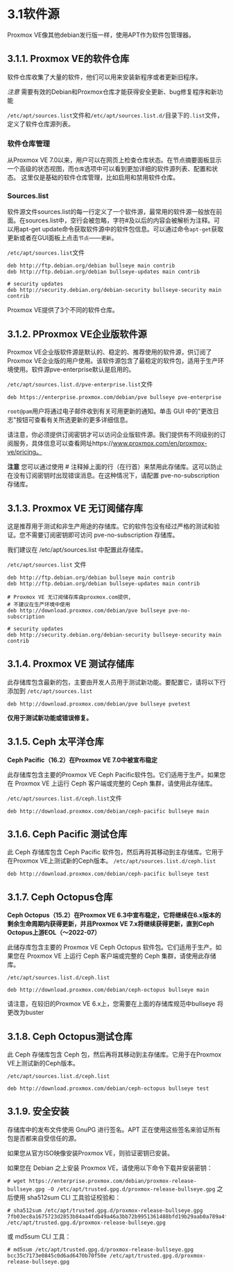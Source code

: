 # 3.1软件源
Proxmox VE像其他debian发行版一样，使用APT作为软件包管理器。

## 3.1.1. Proxmox VE的软件仓库
软件仓库收集了大量的软件，他们可以用来安装新程序或者更新旧程序。

*注意*  需要有效的Debian和Proxmox仓库才能获得安全更新、bug修复程序和新功能

`/etc/apt/sources.list`文件和`/etc/apt/sources.list.d/`目录下的`.list`文件，定义了软件仓库源列表。

### 软件仓库管理
从Proxmox VE 7.0以来，用户可以在网页上检查仓库状态。在节点摘要面板显示一个高级的状态视图，而`仓库`选项中可以看到更加详细的软件源列表、配置和状态。
这里仅是基础的软件仓库管理，比如启用和禁用软件仓库。

### Sources.list
软件源文件sources.list的每一行定义了一个软件源，最常用的软件源一般放在前面。在sources.list中，空行会被忽略，字符#及以后的内容会被解析为注释。可以用apt-get update命令获取软件源中的软件包信息。可以通过命令`apt-get`获取更新或者在GUI面板上点击`节点`——`更新`。

`/etc/apt/sources.list`文件
```
deb http://ftp.debian.org/debian bullseye main contrib
deb http://ftp.debian.org/debian bullseye-updates main contrib

# security updates
deb http://security.debian.org/debian-security bullseye-security main contrib
```
Proxmox VE提供了3个不同的软件仓库。

## 3.1.2. PProxmox VE企业版软件源
Proxmox VE企业版软件源是默认的、稳定的、推荐使用的软件源，供订阅了Proxmox VE企业版的用户使用。该软件源包含了最稳定的软件包，适用于生产环境使用。软件源pve-enterprise默认是启用的。

`/etc/apt/sources.list.d/pve-enterprise.list`文件
```
deb https://enterprise.proxmox.com/debian/pve bullseye pve-enterprise
```
`root@pam`用户将通过电子邮件收到有关可用更新的通知。单击 GUI 中的"更改日志"按钮可查看有关所选更新的更多详细信息。

请注意，你必须提供订阅密钥才可以访问企业版软件源。我们提供有不同级别的订阅服务，具体信息可以查看网址https://www.proxmox.com/en/proxmox-ve/pricing。

  **注意** 您可以通过使用 # 注释掉上面的行（在行首）来禁用此存储库。这可以防止在没有订阅密钥时出现错误消息。在这种情况下，请配置 pve-no-subscription 存储库。

## 3.1.3. Proxmox VE 无订阅储存库

这是推荐用于测试和非生产用途的存储库。它的软件包没有经过严格的测试和验证。您不需要订阅密钥即可访问 pve-no-subscription 存储库。

我们建议在 /etc/apt/sources.list 中配置此存储库。

`/etc/apt/sources.list` 文件

```
deb http://ftp.debian.org/debian bullseye main contrib
deb http://ftp.debian.org/debian bullseye-updates main contrib

# Proxmox VE 无订阅储存库由proxmox.com提供,
# 不建议在生产环境中使用
deb http://download.proxmox.com/debian/pve bullseye pve-no-subscription

# security updates
deb http://security.debian.org/debian-security bullseye-security main contrib
```

## 3.1.4. Proxmox VE 测试存储库
此存储库包含最新的包，主要由开发人员用于测试新功能。要配置它，请将以下行添加到 `/etc/apt/sources.list`
```
deb http://download.proxmox.com/debian/pve bullseye pvetest
```
**仅用于测试新功能或错误修复。**

## 3.1.5. Ceph 太平洋仓库
**Ceph Pacific（16.2）在Proxmox VE 7.0中被宣布稳定**

此存储库包含主要的Proxmox VE Ceph Pacific软件包。它们适用于生产。如果您在 Proxmox VE 上运行 Ceph 客户端或完整的 Ceph 集群，请使用此存储库。

`/etc/apt/sources.list.d/ceph.list`文件

```
deb http://download.proxmox.com/debian/ceph-pacific bullseye main
```

## 3.1.6. Ceph Pacific 测试仓库
此 Ceph 存储库包含 Ceph Pacific 软件包，然后再将其移动到主存储库。它用于在Proxmox VE上测试新的Ceph版本。
`/etc/apt/sources.list.d/ceph.list`

```
deb http://download.proxmox.com/debian/ceph-pacific bullseye test
```
## 3.1.7. Ceph Octopus仓库
**Ceph Octopus（15.2）在Proxmox VE 6.3中宣布稳定，它将继续在6.x版本的剩余生命周期内获得更新，并且Proxmox VE 7.x将继续获得更新，直到Ceph Octopus上游EOL（〜2022-07）**

此储存库包含主要的 Proxmox VE Ceph Octopus 软件包。它们适用于生产。如果您在 Proxmox VE 上运行 Ceph 客户端或完整的 Ceph 集群，请使用此存储库。

`/etc/apt/sources.list.d/ceph.list`
```
deb http://download.proxmox.com/debian/ceph-octopus bullseye main

```
请注意，在较旧的Proxmox VE 6.x上，您需要在上面的存储库规范中bullseye 将更改为buster 

## 3.1.8. Ceph Octopus测试仓库
此 Ceph 存储库包含 Ceph 包，然后再将其移动到主存储库。它用于在Proxmox VE上测试新的Ceph版本。

`/etc/apt/sources.list.d/ceph.list`
```
deb http://download.proxmox.com/debian/ceph-octopus bullseye test
```
## 3.1.9. 安全安装
存储库中的发布文件使用 GnuPG 进行签名。APT 正在使用这些签名来验证所有包是否都来自受信任的源。

如果您从官方ISO映像安装Proxmox VE，则验证密钥已安装。

如果您在 Debian 之上安装 Proxmox VE，请使用以下命令下载并安装密钥：

`# wget https://enterprise.proxmox.com/debian/proxmox-release-bullseye.gpg -O /etc/apt/trusted.gpg.d/proxmox-release-bullseye.gpg`
之后使用 sha512sum CLI 工具验证校验和：
```
# sha512sum /etc/apt/trusted.gpg.d/proxmox-release-bullseye.gpg
7fb03ec8a1675723d2853b84aa4fdb49a46a3bb72b9951361488bfd19b29aab0a789a4f8c7406e71a69aabbc727c936d3549731c4659ffa1a08f44db8fdcebfa /etc/apt/trusted.gpg.d/proxmox-release-bullseye.gpg
```
或 md5sum CLI 工具：
```
# md5sum /etc/apt/trusted.gpg.d/proxmox-release-bullseye.gpg
bcc35c7173e0845c0d6ad6470b70f50e /etc/apt/trusted.gpg.d/proxmox-release-bullseye.gpg
```
